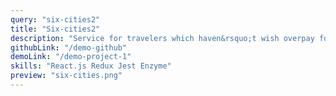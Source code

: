 ```yaml
---
query: "six-cities2"
title: "Six-cities2"
description: "Service for travelers which haven&rsquo;t wish overpay for rental housing. You can choose one of&nbsp;six popular cities for travel and get actual offers of&nbsp;the list on&nbsp;rent. Detail information about housing, showing object on&nbsp;the map, and laconic interface service help fast choose an&nbsp;optimal offer."
githubLink: "/demo-github"
demoLink: "/demo-project-1"
skills: "React.js Redux Jest Enzyme"
preview: "six-cities.png"
---
```


